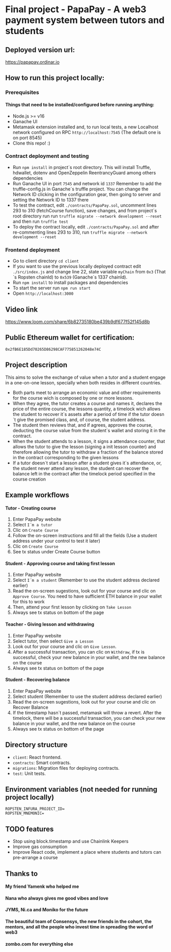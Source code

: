 # Final project - PapaPay - A web3 payment system between tutors and students

## Deployed version url:

https://papapay.ordinar.io

## How to run this project locally:

### Prerequisites

#### Things that need to be installed/configured before running anything:
- Node.js >= v16
- Ganache UI
- Metamask extension installed and, to run local tests, a new Localhost network configured on RPC `http://localhost:7545` (The default one is on port 8545)
- Clone this repo! :)

### Contract deployment and testing

- Run `npm install` in project´s root directory. This will install Truffle, hdwallet, dotenv and OpenZeppelin ReentrancyGuard among others dependencies
- Run Ganache UI in port `7545` and network id `1337` Remember to add the truffle-config.js in Ganache´s truffle project. You can change the Network ID clicking in the configuration gear, then going to server and setting the Network ID to 1337 there
- To test the contract, edit `./contracts/PapaPay.sol`, uncomment lines 293 to 310 (fetchCourse function), save changes, and from project´s root directory run run `truffle migrate --network development --reset` and then run `truffle test` 
- To deploy the contract locally, edit `./contracts/PapaPay.sol` and after re-commenting lines 293 to 310, run `truffle migrate --network development --reset`

### Frontend deployment

- Go to client directory `cd client`
- If you want to use the previous locally deployed contract edit `./src/index.js` and change line 22, state variable `myChain` from `0x3` (That´s Ropsten chainId) to `0x539` (Ganache´s 1337 chainId).
- Run `npm install` to install packages and dependencies
- To start the server run `npm run start`
- Open `http://localhost:3000`

## Video link

https://www.loom.com/share/6b82735180be439b9df677f52f145d8b

## Public Ethereum wallet for certification:

`0x2fB6E185Dd70265D86298CAF775851262048e74C`

## Project description

This aims to solve the exchange of value when a tutor and a student engage in a one-on-one lesson, specially when both resides in different countries. 
- Both parts meet to arrange an economic value and other requirements for the course wich is composed by one or more lessons. 
- When they agree, the tutor creates a course and names it, declares the price of the entire course, the lessons quantity, a timelock wich allows the student to recover it´s assets after a period of time if the tutor doesn´t give the promised class, and, of course, the student address. 
- The student then reviews that, and if agrees, approves the course, deducting the course value from the student´s wallet and storing it in the contract. 
- When the student attends to a lesson, it signs a attendance counter, that allows the tutor to give the lesson (signing a init lesson counter) and therefore allowing the tutor to withdraw a fraction of the balance stored in the contract corresponding to the given lessons
- If a tutor doesn´t start a lesson after a student gives it´s attendance, or, the student never attend any lesson, the student can recover the balance left in the contract after the timelock period specified in the course creation

## Example workflows

#### Tutor - Creating course
1. Enter PapaPay website
2. Select `I´m a tutor`
3. Clic on `Create Course`
4. Follow the on-screen instructions and fill all the fields (Use a student address under your control to test it later)
5. Clic on `Create Course`
6. See tx status under Create Course button

#### Student - Approving course and taking first lesson
1. Enter PapaPay website
2. Select `I´m a student` (Remember to use the student address declared earlier)
3. Read the on-screen sugestions, look out for your course and clic on `Approve Course`. You need to have sufficient ETH balance in your wallet for this to work
4. Then, attend your first lesson by clicking on `Take Lesson`
5. Always see tx status on bottom of the page

#### Teacher - Giving lesson and withdrawing
1. Enter PapaPay website
2. Select tutor, then select `Give a Lesson`
3. Look out for your course and clic on `Give Lesson`. 
4. After a successful transaction, you can clic on `Withdraw`, if tx is successful, check your new balance in your wallet, and the new balance on the course
5. Always see tx status on bottom of the page

#### Student - Recovering balance
1. Enter PapaPay website
2. Select student (Remember to use the student address declared earlier)
3. Read the on-screen sugestions, look out for your course and clic on Recover Balance
4. If the timestamp hasn´t passed, metamask will throw a revert. After the timelock, there will be a successful transaction, you can check your new balance in your wallet, and the new balance on the course
5. Always see tx status on bottom of the page


## Directory structure

- `client`: React frontend.
- `contracts`: Smart contracts.
- `migrations`: Migration files for deploying contracts.
- `test`: Unit tests.

## Environment variables (not needed for running project locally)

```
ROPSTEN_INFURA_PROJECT_ID=
ROPSTEN_MNEMONIC=
```

## TODO features

- Stop using block.timestamp and use Chainlink Keepers
- Improve gas consumption
- Improve React code, implement a place where students and tutors can pre-arrange a course

## Thanks to

#### My friend Yamenk who helped me
#### Nana who always gives me good vibes and love
#### JYMS, Ni.ca and Moniko for the future
#### The beautiful team of Consensys, the new friends in the cohort, the mentors, and all the people who invest time in spreading the word of web3
#### zombo.com for everything else
